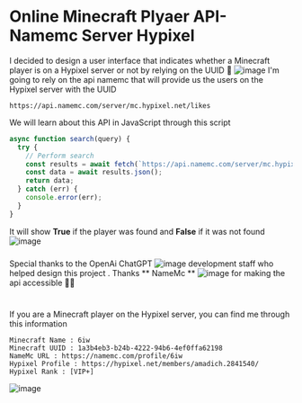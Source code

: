 # Online Minecraft Plyaer API-Namemc Server **Hypixel**
I decided to design a user interface that indicates whether a Minecraft player is on a Hypixel server or not by relying on the UUID 🍃
![image](https://user-images.githubusercontent.com/74735976/212465811-3356e66f-7ae9-4a29-bee2-9353c8713a4f.png)
I'm going to rely on the api namemc that will provide us the users on the Hypixel server with the UUID
```url
https://api.namemc.com/server/mc.hypixel.net/likes
```
We will learn about this API in JavaScript through this script
```js
async function search(query) {
  try {
    // Perform search
    const results = await fetch(`https://api.namemc.com/server/mc.hypixel.net/likes?profile=${query}`);
    const data = await results.json();
    return data;
  } catch (err) {
    console.error(err);
  }
}
```
It will show **True** if the player was found and **False** if it was not found
![image](https://user-images.githubusercontent.com/74735976/212466147-4b2919b0-0806-4701-a905-231e5fc89414.png)

###
Special thanks to the OpenAi ChatGPT ![image](https://user-images.githubusercontent.com/74735976/212466526-754ee9ee-408d-4bcc-a574-30eaa09f9e65.png) development staff who helped design this project . 
Thanks ** NameMc ** ![image](https://user-images.githubusercontent.com/74735976/212466701-6fb3a514-a259-40e2-b13b-dc5ca0fea31a.png) for making the api accessible 🌹🍂 
#
If you are a Minecraft player on the Hypixel server, you can find me through this information
```
Minecraft Name : 6iw
Minecraft UUID : 1a3b4eb3-b24b-4222-94b6-4ef0ffa62198
NameMc URL : https://namemc.com/profile/6iw
Hypixel Profile : https://hypixel.net/members/amadich.2841540/
Hypixel Rank : [VIP+]
```
![image](https://user-images.githubusercontent.com/74735976/212466003-6bdfba43-b175-48a9-bd0b-f0b3d0ab114c.png)
#
